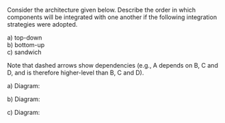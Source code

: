 <panel header="{{ icon_Q_A }} Integration order">

Consider the architecture given below. Describe the order in which components will be integrated with one another if the following integration strategies were adopted.

a)	top-down<br>
b)	bottom-up<br>
c)	sandwich

Note that dashed arrows show dependencies (e.g., A depends on B, C and D, and is therefore higher-level than B, C and D).

<pic eager src="{{baseUrl}}/integration/approaches/topDownVsBottomUp/images/abc.png" height="190" />
<p/>

<panel type="seamless" header="{{ icon_A }} Answer" minimized>

a) Diagram:

<pic eager src="{{baseUrl}}/integration/approaches/topDownVsBottomUp/images/aAnswer.png" height="230" />
<p/>

b) Diagram:

<pic eager src="{{baseUrl}}/integration/approaches/topDownVsBottomUp/images/bAnswer.png" height="230" />
<p/>

c) Diagram:

<pic eager src="{{baseUrl}}/integration/approaches/topDownVsBottomUp/images/cAnswer.png" height="230" />
<p/>

</panel>
</panel>
